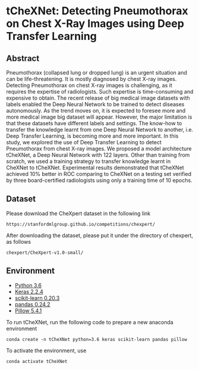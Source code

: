 # tCheXNet: Detecting Pneumothorax on Chest X-Ray Images using Deep Transfer Learning

## Abstract
Pneumothorax (collapsed lung or dropped lung) is an urgent situation and can be life-threatening. It is mostly diagnosed by chest X-ray images. Detecting Pneumothorax on chest X-ray images is challenging, as it requires the expertise of radiologists. Such expertise is time-consuming and expensive to obtain. The recent release of big medical image datasets with labels enabled the Deep Neural Network to be trained to detect diseases autonomously. As the trend moves on, it is expected to foresee more and more medical image big dataset will appear. However, the major limitation is that these datasets have different labels and settings. The know-how to transfer the knowledge learnt from one Deep Neural Network to another, i.e. Deep Transfer Learning, is becoming more and more important. In this study, we explored the use of Deep Transfer Learning to detect Pneumothorax from chest X-ray images. We proposed a model architecture tCheXNet, a Deep Neural Network with 122 layers. Other than training from scratch, we used a training strategy to transfer knowledge learnt in CheXNet to tCheXNet. Experimental results demonstrated that tCheXNet achieved 10% better  in ROC comparing to CheXNet on a testing set verified by three board-certified radiologists using only a training time of 10 epochs.

## Dataset
Please download the CheXpert dataset in the following link
```
https://stanfordmlgroup.github.io/competitions/chexpert/
```
After downloading the dataset, please put it under the directory of chexpert, as follows
```
chexpert/CheXpert-v1.0-small/
```

## Environment
* [Python 3.6](https://www.python.org/downloads/)
* [Keras 2.2.4](https://keras.io)
* [scikit-learn 0.20.3](https://scikit-learn.org/stable/index.html)
* [pandas 0.24.2](https://pandas.pydata.org/)
* [Pillow 5.4.1](https://pillow.readthedocs.io/en/stable/)


To run tCheXNet, run the following code to prepare a new anaconda environment

```
conda create -n tCheXNet python=3.6 keras scikit-learn pandas pillow
```

To activate the environment, use

```
conda activate tCheXNet
```

